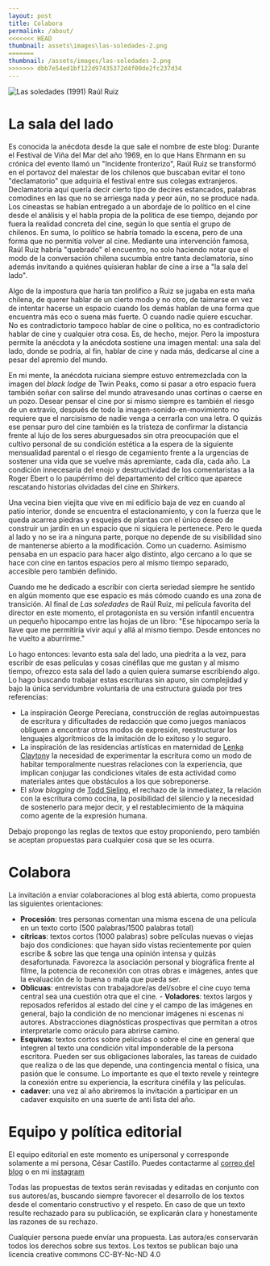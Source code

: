 ```yaml
---
layout: post
title: Colabora
permalink: /about/
<<<<<<< HEAD
thumbnail: assets\images\las-soledades-2.png
=======
thumbnail: /assets/images/las-soledades-2.png
>>>>>>> dbb7e54ed1bf122d97435372d4f00de2fc237d34
---
```

<img src="{{ '/assets/images/las-soledades-2.png' | relative_url }}" 
     alt="Las soledades (1991) Raúl Ruiz" 
     style="width:auto;height:auto;display:block;margin:auto;">

# La sala del lado

Es conocida la anécdota desde la que sale el nombre de este blog: Durante el Festival de Viña del Mar del año 1969, en lo que Hans Ehrmann en su crónica del evento llamó un "Incidente fronterizo", Raúl Ruiz se transformó en el portavoz del malestar de los chilenos que buscaban evitar el tono "declamatorio" que adquiría el festival entre sus colegas extranjeros. Declamatoria aquí quería decir cierto tipo de decires estancados, palabras comodines en las que no se arriesga nada y peor aún, no se produce nada. Los cineastas se habían entregado a un abordaje de lo político en el cine desde el análisis y el habla propia de la política de ese tiempo, dejando por fuera la realidad concreta del cine, según lo que sentía el grupo de chilenos. En suma, lo político se habría tomado la escena, pero de una forma que no permitía volver al cine. Mediante una intervención famosa, Raúl Ruiz habría "quebrado" el encuentro, no solo haciendo notar que el modo de la conversación chilena sucumbía entre tanta declamatoria, sino además invitando a quiénes quisieran hablar de cine a irse a "la sala del lado".

Algo de la impostura que haría tan prolífico a Ruiz se jugaba en esta maña chilena, de querer hablar de un cierto modo y no otro, de taimarse en vez de intentar hacerse un espacio cuando los demás hablan de una forma que encuentra más eco o suena más fuerte. O cuando nadie quiere escuchar. No es contradictorio tampoco hablar de cine o política, no es contradictorio hablar de cine y cualquier otra cosa. Es, de hecho, mejor. Pero la impostura permite la anécdota y la anécdota sostiene una imagen mental: una sala del lado, donde se podría, al fin, hablar de cine y nada más, dedicarse al cine a pesar del apremio del mundo. 

En mi mente, la anécdota ruiciana siempre estuvo entremezclada con la imagen del *black lodge* de Twin Peaks, como si pasar a otro espacio fuera también soñar con salirse del mundo atravesando unas cortinas o caerse en un pozo. Desear pensar el cine por si mismo siempre es también el riesgo de un extravío, después de todo la imagen-sonido-en-movimiento no requiere que el narcisismo de nadie venga a cerrarla con una letra. O quizás ese pensar puro del cine también es la tristeza de confirmar la distancia frente al lujo de los seres aburguesados sin otra preocupación que el cultivo personal de su condición estética a la espera de la siguiente mensualidad parental o el riesgo de cegamiento frente a la urgencias de sostener una vida que se vuelve más apremiante, cada día, cada año. La condición innecesaria del enojo y destructividad de los comentaristas a la Roger Ebert o lo paupérrimo del departamento del crítico que aparece rescatando historias olvidadas del cine en *Shirkers.*  

Una vecina bien viejita que vive en mi edificio baja de vez en cuando al patio interior, donde se encuentra el estacionamiento, y con la fuerza que le queda acarrea piedras y esquejes de plantas con el único deseo de construir un jardín en un espacio que ni siquiera le pertenece. Pero le queda al lado y no se ira a ninguna parte, porque no depende de su visibilidad sino de mantenerse abierto a la modificación. Como un cuaderno. Asimismo pensaba en un espacio para hacer algo distinto, algo cercano a lo que se hace con cine en tantos espacios pero al mismo tiempo separado, accesible pero también definido. 

Cuando me he dedicado a escribir con cierta seriedad siempre he sentido en algún momento que ese espacio es más cómodo cuando es una zona de transición. Al final de *Las soledades* de Raúl Ruiz, mi película favorita del director en este momento, el protagonista en su versión infantil encuentra un pequeño hipocampo entre las hojas de un libro: "Ese hipocampo sería la llave que me permitiría vivir aquí y allá al mismo tiempo. Desde entonces no he vuelto a aburrirme."

Lo hago entonces: levanto esta sala del lado, una piedrita a la vez, para escribir de esas películas y cosas cinéfilas que me gustan y al mismo tiempo, ofrezco esta sala del lado a quien quiera sumarse escribiendo algo. Lo hago buscando trabajar estas escrituras sin apuro, sin complejidad y bajo la única servidumbre voluntaria de una estructura guiada por tres referencias: 

- La inspiración George Pereciana, construcción de reglas autoimpuestas de escritura y dificultades de redacción que como juegos maniacos obliguen a encontrar otros modos de expresión, reestructurar los lenguajes algorítmicos de la imitación de lo exitoso y lo seguro.
- La inspiración de las residencias artísticas en maternidad de [Lenka Clayton](https://www.artistresidencyinmotherhood.com/)y la necesidad de experimentar la escritura como un modo de habitar temporalmente nuestras relaciones con la experiencia, que implican conjugar las condiciones vitales de esta actividad como materiales antes que obstáculos a los que sobreponerse. 
- El *slow blogging* de [Todd Sieling](https://web.archive.org/web/20180928021002/https://www.digitalmanifesto.net/manifestos/11/), el rechazo de la inmediatez, la relación con la escritura como cocina, la posibilidad del silencio y la necesidad de sostenerlo para mejor decir, y el restablecimiento de la máquina como agente de la expresión humana. 

Debajo propongo las reglas de textos que estoy proponiendo, pero también se aceptan propuestas para cualquier cosa que se les ocurra. 

# Colabora 

La invitación a enviar colaboraciones al blog está abierta, como propuesta las siguientes orientaciones:

- **Procesión**: tres personas comentan una misma escena de una película  en un texto corto (500 palabras/1500 palabras total)
- **cítricas**: textos cortos (1000 palabras) sobre películas nuevas o viejas bajo dos condiciones: que hayan sido vistas recientemente por quien escribe & sobre las que tenga una opinión intensa y quizás desafortunada. Favorezca la asociación personal y biográfica frente al filme, la potencia de reconexión con otras obras e imágenes, antes que la evaluación de lo buena o mala que pueda ser.
- **Oblicuas**: entrevistas con trabajadore/as del/sobre el cine cuyo tema central sea una cuestión otra que el cine. - **Voladores**: textos largos y reposados referidos al estado del cine y el campo de las imágenes en general, bajo la condición de no mencionar imágenes ni escenas ni autores. Abstracciones diagnósticas prospectivas que permitan a otros interpretarle como oráculo para abrirse camino. 
- **Esquivas**: textos cortos sobre películas o sobre el cine en general que integren al texto una condición vital imponderable de la persona escritora. Pueden ser sus obligaciones laborales, las tareas de cuidado que realiza o de las que depende, una contingencia mental o física, una pasión que le consume. Lo importante es que el texto revele y reintegre la conexión entre su experiencia, la escritura cinéfila y las películas.
- **cadaver**: una vez al año abriremos la invitación a participar en un cadaver exquisito en una suerte de anti lista del año.  

# Equipo y política editorial

El equipo editorial en este momento es unipersonal y corresponde solamente a mi persona, César Castillo. Puedes contactarme al [correo del blog](mailto:lasaladellado@gmail.com) o en mi [instagram](https://instagram.com/cvegces)

Todas las propuestas de textos serán revisadas y editadas en conjunto con sus autores/as, buscando siempre favorecer el desarrollo de los textos desde el comentario constructivo y el respeto. En caso de que un texto resulte rechazado para su publicación, se explicarán clara y honestamente las razones de su rechazo. 

Cualquier persona puede envíar una propuesta. Las autora/es conservarán todos los derechos sobre sus textos. Los textos se publican bajo una licencia creative commons CC-BY-Nc-ND 4.0 

